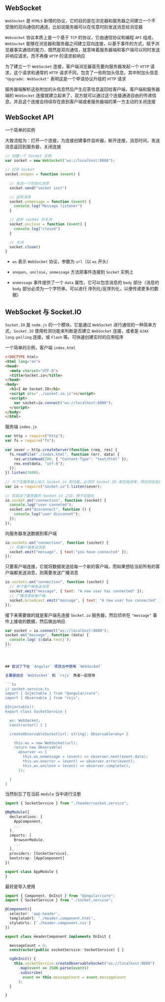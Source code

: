 ## WebSocket

`WebSocket` 是 `HTML5` 新增的协议，它的目的是在浏览器和服务器之间建立一个不受限的双向通信的通道，比如说服务器可以在任意时刻发送消息给浏览器

`Websocket` 协议本质上是一个基于 `TCP` 的协议，它由通信协议和编程 `API` 组成，`WebSocket` 能够在浏览器和服务器之间建立双向连接，以基于事件的方式，赋予浏览器事实通信的能力，既然是双向通信，就意味着服务器端和客户端可以同时发送并响应请求，而不再像 `HTTP` 的请求和响应

为了建立一个 `WebSocket` 连接，客户端浏览器首先要向服务器发起一个 `HTTP` 请求，这个请求和通常的 `HTTP` 请求不同，包含了一些附加头信息，其中附加头信息 `"Upgrade: WebSocket"` 表明这是一个申请协议升级的 `HTTP` 请求

服务器端解析这些附加的头信息然后产生应答信息返回给客户端，客户端和服务器端的 `WebSocket` 连接就建立起来了，双方就可以通过这个连接通道自由的传递信息，并且这个连接会持续存在直到客户端或者服务器端的某一方主动的关闭连接

## WebSocket API

一个简单的实例

大致流程为：打开一个连接，为连接创建事件监听器，断开连接，消息时间，发送消息返回到服务器，关闭连接

```js
// 创建一个 Socket 实例
var socket = new WebSocket("ws://localhost:8080");
 
// 打开 Socket
socket.onopen = function (event) {
 
  // 发送一个初始化消息
  socket.send("socket init")

  // 监听消息
  socket.onmessage = function (event) {
    console.log("Message listener")
  }

  // 监听 socket 的关闭
  socket.onclose = function (event) {
    console.log("closed")
  }

  // 关闭
  socket.close()
}
```

* `ws` 表示 `WebSocket` 协议，参数为 `url`（以 `ws` 开头）

* `onopen`，`onclose`，`onmessage` 方法把事件连接到 `Socket` 实例上

* `onmessage` 事件提供了一个 `data` 属性，它可以包含消息的 `body` 部分（消息的 `body` 部分必须为一个字符串，可以进行 序列化/反序列化，以便传递更多的数据）



## WebSocket 与 Socket.IO

`Socket.IO` 是 `node.js` 的一个模块，它是通过 `WebSocket` 进行通信的一种简单方式，`Socket.IO` 使用检测功能来判断是否建立 `WebSocket` 连接，或者是 `AJAX long-polling` 连接，或 `Flash` 等。可快速创建实时的应用程序

一个简单的示例，客户端 `index.html`

```html
<!DOCTYPE html>
<html lang="en">
<head>
  <meta charset="UTF-8">
  <title>Socket.io</title>
</head>
<body>
  <h1>I Am Socket.IO</h1>
  <script src="../socket.io.js"></script>
  <script>
    var socket=io.connect("ws://localhost:8000");
  </script>
</body>
</html>
```

服务端 `index.js`

```js
var http = require("http");
var fs = require("fs");
 
var sever = http.createServer(function (req, res) {
  fs.readFile("./index.html", function (err, data) {
    res.writeHead(200, { "Content-Type": "text/html" });
    res.end(data, "utf-8");
  });
}).listen(3000);
 
// 为了在服务器上加入 Socket.io 的功能，必须将 Socket.IO 库包括进来，而后附加到服务器上
var io = require("socket.io").listen(sever);
 
// 在启动了服务器的 Socket.io 之后，用于初始化
io.socket.on("connection", function (socket) {
  console.log("user conneted");
  socket.on("disconnect", function () {
    console.log("user disconnet");
  });
});
```

向服务器发送数据到客户端

```js
io.sockets.on("connection", function (socket) {
  // 向客户端发送消息
  socket.emit("message", { text:"you have connected" });
});
```

只要客户端连接，它就将数据发送给每一个新的客户端，而如果想给当前所有的客户端都发送消息，则需要发送广播消息

```js
io.sockets.on("connection", function (socket) {
  // 单个客户端发送消息
  socket.emit("message", { text: "A new user has connected" });
  // 广播消息给客户端
  socket.broadcast.emit("massage", { text: "A new user has connected" });
});
```

接下来需要做的就是客户端先连接 `Socket.io` 服务器，然后侦听在 `"message"` 事件上接收的数据，然后做出响应

```js
var socket = io.connect("ws://localhost:8080");
socket.on("message", function (data) {
  console.log(`${data.text}`);
});
``



## 尝试了下在 `Angular` 项目当中使用 `WebSocket`

主要是结合 `WebSocket` 和 `rxjs` 两者一起使用

```ts
// socket.service.ts
import { Injectable } from "@angular/core";
import { Observable } from "rxjs";

@Injectable()
export class SocketService {

  ws: WebSocket;
  constructor() { }

  createObservableSocket(url: string): Observable<any> {

    this.ws = new WebSocket(url);
    return new Observable(
      observer => {
        this.ws.onmessage = (event) => observer.next(event.data);
        this.ws.onerror = (event) => observer.error(event);
        this.ws.onclose = (event) => observer.complete();
      });

  }
}
```

当然别忘了在当前 `module` 当中进行注册

```ts
import { SocketService } from "./header/socket.service";

@NgModule({
  declarations: [
    AppComponent,
    ...
  ],
  imports: [
    BrowserModule,
    ...
  ],
  providers: [SocketService],
  bootstrap: [AppComponent]
})

export class AppModule {
}
```

最好是导入使用

```ts
import { Component, OnInit } from "@angular/core";
import { SocketService } from "./socket.service";

@Component({
  selector: 'app-header',
  templateUrl: './header.component.html',
  styleUrls: ['./header.component.css']
})

export class HeaderComponent implements OnInit {

  messageCount = 0;
  constructor(public socketService: SocketService) { }

  ngOnInit() {
    this.socketService.createObservableSocket("ws://localhost:8080")
      .map(event => JSON.parse(event))
      .subscribe(
        event => this.messageCount = event.messageCount
      );
  }

}
```